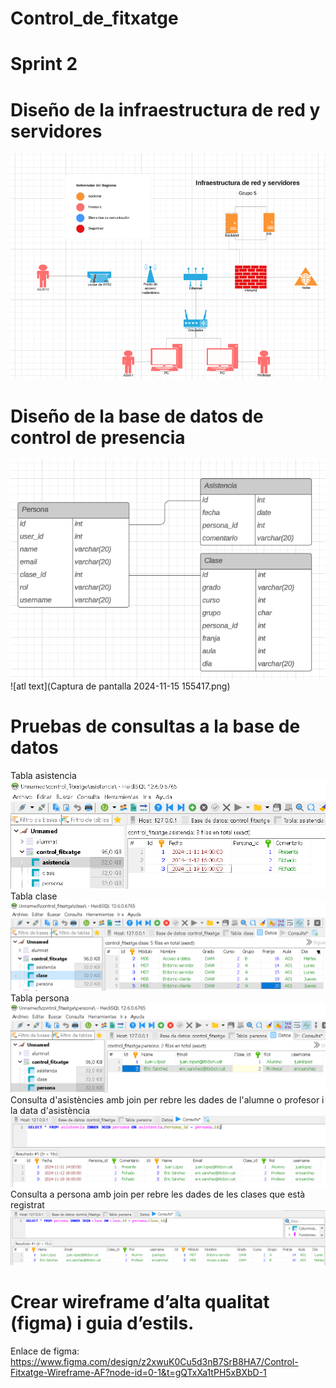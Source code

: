 # Control_de_fitxatge

# Sprint 2

# Diseño de la infraestructura de red y servidores

![alt text](image.png)

# Diseño de la base de datos de control de presencia

![alt text](image-1.png)
![atl text](Captura de pantalla 2024-11-15 155417.png)

# Pruebas de consultas a la base de datos

Tabla asistencia
![alt text](cap1.PNG)
Tabla clase
![alt text](cap2.PNG)
Tabla persona
![alt text](cap3.PNG)
Consulta d'asistències amb join per rebre les dades de l'alumne o profesor i la data d'asistència
![alt text](cap4.PNG)
Consulta a persona amb join per rebre les dades de les clases que està registrat
![alt text](cap5.PNG)

# Crear wireframe d’alta qualitat (figma) i guia d’estils.

Enlace de figma: https://www.figma.com/design/z2xwuK0Cu5d3nB7SrB8HA7/Control-Fitxatge-Wireframe-AF?node-id=0-1&t=gQTxXa1tPH5xBXbD-1
